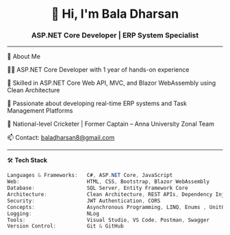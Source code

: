 <!-- GitHub Profile README for Bala Dharsan -->

<h1 align="center">👋 Hi, I'm Bala Dharsan</h1>
<h3 align="center">ASP.NET Core Developer | ERP System Specialist</h3>

---

🌟 About Me

🧑‍💻 ASP.NET Core Developer with 1 year of hands-on experience

🧱 Skilled in ASP.NET Core Web API, MVC, and Blazor WebAssembly using Clean Architecture

🚀 Passionate about developing real-time ERP systems and Task Management Platforms

🏏 National-level Cricketer | Former Captain – Anna University Zonal Team

📫 Contact: baladharsan8@gmail.com


---

🛠️ **Tech Stack**

```csharp
Languages & Frameworks:   C#, ASP.NET Core, JavaScript  
Web:                      HTML, CSS, Bootstrap, Blazor WebAssembly  
Database:                 SQL Server, Entity Framework Core  
Architecture:             Clean Architecture, REST APIs, Dependency Injection  
Security:                 JWT Authentication, CORS  
Concepts:                 Asynchronous Programming, LINQ, Enums , UnitOfWork 
Logging:                  NLog  
Tools:                    Visual Studio, VS Code, Postman, Swagger  
Version Control:          Git & GitHub  

